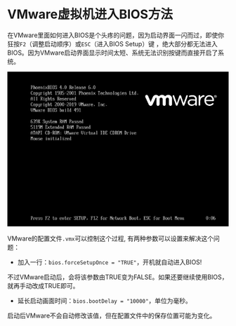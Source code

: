 # VMware虚拟机进入BIOS方法
在VMware里面如何进入BIOS是个头疼的问题，因为启动界面一闪而过，即使你狂按`F2`（调整启动顺序）或`ESC`（进入BIOS Setup）键 ，绝大部分都无法进入BIOS。因为VMware启动界面显示时间太短、系统无法识别按键而直接开启了系统。

![启动界面如图](start-screen.png)

VMware的配置文件`.vmx`可以控制这个过程, 有两种参数可以设置来解决这个问题：

* 加入一行：`bios.forceSetupOnce = "TRUE"`，开机就自动进入BIOS!

 不过VMware启动后，会将该参数由TRUE变为FALSE。如果还要继续使用BIOS，就再手动改成TRUE即可。

*  延长启动画面时间：`bios.bootDelay = "10000"`，单位为毫秒。

启动后VMware不会自动修改该值，但在配置文件中的保存位置可能为变化。
